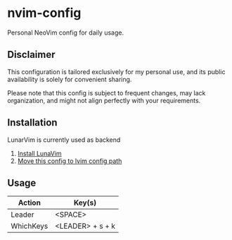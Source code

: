 # nvim-config

Personal NeoVim config for daily usage.

## Disclaimer

This configuration is tailored exclusively for my personal use, and its public availability is solely for convenient sharing.

Please note that this config is subject to frequent changes, may lack organization, and might not align perfectly with your requirements.

## Installation

LunarVim is currently used as backend

1. [Install LunaVim](https://www.lunarvim.org/docs/installation)
2. [Move this config to lvim config path](https://www.lunarvim.org/docs/configuration)

## Usage

| Action    | Key(s)             |
| --------- | ------------------ |
| Leader    | \<SPACE\>          |
| WhichKeys | \<LEADER\> + s + k |
